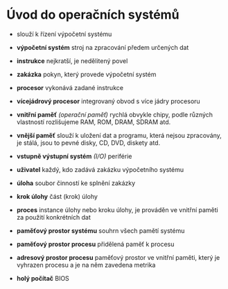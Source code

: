 # Úvod do operačních systémů

- slouží k řízení výpočetní systému

- **výpočetní systém** stroj na zpracování předem určených dat 

- **instrukce** nejkratší, je nedělitený povel

- **zakázka** pokyn, který provede výpočetní systém

- **procesor** vykonává zadané instrukce

- **vícejádrový procesor** integrovaný obvod s více jádry procesoru

- **vnitřní paměť** *(operační paměť)* rychlá obvykle chipy, podle různých vlastností rozlišujeme RAM, ROM, DRAM, SDRAM atd.

- **vnější paměť** slouží k uložení dat a programu, která nejsou zpracovány, je stálá, jsou to pevné disky, CD, DVD, diskety atd.

- **vstupně výstupní systém** *(I/O)* periférie

- **uživatel** každý, kdo zadává zakázku výpočetního systému

- **úloha** soubor činností ke splnění zakázky

- **krok úlohy** část (krok) úlohy

- **proces** instance úlohy nebo kroku úlohy, je prováděn ve vnitřní paměti za použití konkrétních dat

- **paměťový prostor systému** souhrn všech pamětí systému

- **paměťový prostor procesu** přidělená paměť k procesu

- **adresový prostor procesu** paměťový prostor ve vnitřní paměti, který je vyhrazen procesu a je na něm zavedena metrika

- **holý počítač** BIOS